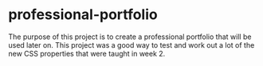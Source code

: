 # professional-portfolio

The purpose of this project is to create a professional portfolio that will be used later on. This project was a good way to test and work out a lot of the new CSS properties that were taught in week 2.